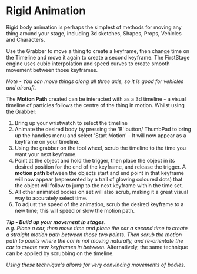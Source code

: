 # Rigid Animation

Rigid body animation is perhaps the simplest of methods for moving any thing around your stage, including 3d sketches, Shapes, Props, Vehicles and Characters.

Use the Grabber to move a thing to create a keyframe, then change time on the Timeline and move it again to create a second keyframe. The FirstStage engine uses cubic interpolation and speed curves to create smooth movement between those keyframes.

_Note - You can move things along all three axis, so it is good for vehicles and aircraft._

The **Motion Path** created can be interacted with as a 3d timeline - a visual timeline of particles follows the centre of the thing in motion. Whilst using the Grabber:

1. Bring up your wristwatch to select the timeline
2. Animate the desired body by pressing the 'B' button/ ThumbPad to bring up the handles menu and select 'Start Motion' - It will now appear as a keyframe on your timeline.
3. Using the grabber on the tool wheel, scrub the timeline to the time you want your next keyframe.
4. Point at the object and hold the trigger, then place the object in its desired position for the end of the keyframe, and release the trigger.  A **motion path** between the objects start and end point in that keyframe will now appear (represented by a trail of glowing coloured dots) that the object will follow to jump to the next keyframe within the time set.
5. All other animated bodies on set will also scrub, making it a great visual way to accurately select time.
6. To adjust the speed of the animation, scrub the desired keyframe to a new time; this will speed or slow the motion path.

_**Tip - Build up your movement in stages.**_\
_e.g. Place a car, then move time and place the car a second time to create a straight motion path between those two points. Then scrub the motion path to points where the car is not moving naturally, and re-orientate the car to create new keyframes in between._ Alternatively, the same technique can be applied by scrubbing on  the timeline.

_Using these technique's allows for very convincing movements of bodies._
